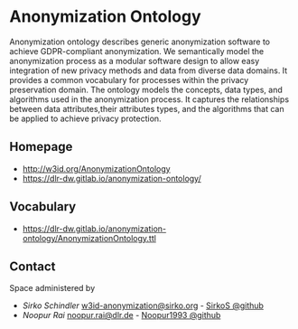 # Anonymization Ontology

Anonymization ontology describes generic anonymization software to achieve GDPR-compliant anonymization. We semantically model the anonymization process as a modular software design to allow easy integration of new privacy methods and data from diverse data domains.
It provides a common vocabulary for processes within the privacy preservation domain.
The ontology models the concepts, data types, and algorithms used in the anonymization process.
It captures the relationships between data attributes,their attributes types, and the algorithms that can be applied to achieve privacy protection.

## Homepage
* http://w3id.org/AnonymizationOntology
* https://dlr-dw.gitlab.io/anonymization-ontology/

## Vocabulary
* https://dlr-dw.gitlab.io/anonymization-ontology/AnonymizationOntology.ttl

## Contact

Space administered by
* *Sirko Schindler* <w3id-anonymization@sirko.org> - [SirkoS @github](https://github.com/SirkoS)
* *Noopur Rai* <noopur.rai@dlr.de> - [Noopur1993 @github](https://github.com/Noopur1993)
